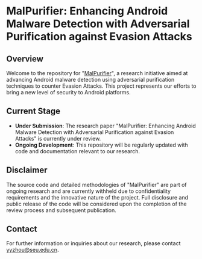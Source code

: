 # MalPurifier: Enhancing Android Malware Detection with Adversarial Purification against Evasion Attacks

## Overview

Welcome to the repository for "[MalPurifier](https://arxiv.org/abs/2312.06423)", a research initiative aimed at advancing Android malware detection using adversarial purification techniques to counter Evasion Attacks. This project represents our efforts to bring a new level of security to Android platforms.

## Current Stage

- **Under Submission**: The research paper "MalPurifier: Enhancing Android Malware Detection with Adversarial Purification against Evasion Attacks" is currently under review.
- **Ongoing Development**: This repository will be regularly updated with code and documentation relevant to our research.

## Disclaimer

The source code and detailed methodologies of "MalPurifier" are part of ongoing research and are currently withheld due to confidentiality requirements and the innovative nature of the project. Full disclosure and public release of the code will be considered upon the completion of the review process and subsequent publication.

## Contact

For further information or inquiries about our research, please contact yyzhou@seu.edu.cn.